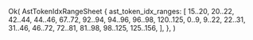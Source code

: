Ok(
    AstTokenIdxRangeSheet {
        ast_token_idx_ranges: [
            15..20,
            20..22,
            42..44,
            44..46,
            67..72,
            92..94,
            94..96,
            96..98,
            120..125,
            0..9,
            9..22,
            22..31,
            31..46,
            46..72,
            72..81,
            81..98,
            98..125,
            125..156,
        ],
    },
)